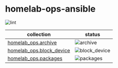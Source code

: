 # homelab-ops-ansible

![lint](https://github.com/ppat/homelab-ops-ansible/actions/workflows/lint.yaml/badge.svg)

| collection | status |
| --- | --- |
| [homelab_ops.archive](archive/) | ![archive](https://github.com/ppat/homelab-ops-ansible/actions/workflows/test-archive.yaml/badge.svg) |
| [homelab_ops.block_device](block_device/) | ![block_device](https://github.com/ppat/homelab-ops-ansible/actions/workflows/test-block_device.yaml/badge.svg) |
| [homelab_ops.packages](packages/) | ![packages](https://github.com/ppat/homelab-ops-ansible/actions/workflows/test-packages.yaml/badge.svg) |

